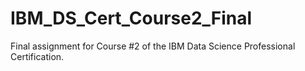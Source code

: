 # IBM_DS_Cert_Course2_Final
Final assignment for Course #2 of the IBM Data Science Professional Certification.
